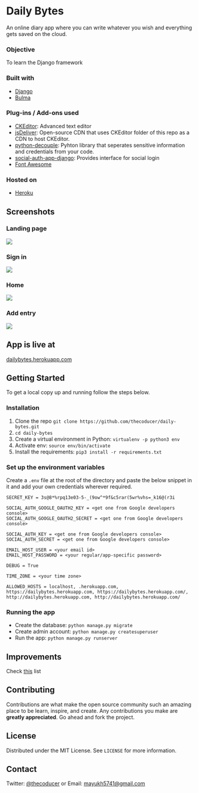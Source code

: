 # Daily Bytes
An online diary app where you can write whatever you wish and everything gets saved on the cloud.

### Objective
To learn the Django framework

### Built with
* [Django](https://www.djangoproject.com/)
* [Bulma](https://bulma.io/)

### Plug-ins / Add-ons used
* [CKEditor](https://ckeditor.com/): Advanced text editor
* [jsDeliver](https://www.jsdelivr.com/): Open-source CDN that uses CKEditor folder of this repo as a CDN to host CKEditor.
* [python-decouple](https://pypi.org/project/python-decouple/): Pyhton library that seperates sensitive information and credentials from your code.
* [social-auth-app-django](https://github.com/python-social-auth/social-app-django): Provides interface for social login
* [Font Awesome](https://fontawesome.com)

### Hosted on
* [Heroku](https://www.heroku.com/)

## Screenshots
### Landing page
![](https://raw.githubusercontent.com/thecoducer/daily-bytes/master/screenshots/Screenshot%20from%202019-09-12%2014-55-19.png)
### Sign in 
![](https://raw.githubusercontent.com/thecoducer/daily-bytes/master/screenshots/Screenshot%20from%202019-09-12%2018-59-23.png)
### Home
![](https://raw.githubusercontent.com/thecoducer/daily-bytes/master/screenshots/Screenshot%20from%202019-09-13%2002-21-00.png)
### Add entry
![](https://raw.githubusercontent.com/thecoducer/daily-bytes/master/screenshots/Screenshot%20from%202019-09-12%2018-54-07.png)

## App is live at
[dailybytes.herokuapp.com](https://dailybytes.herokuapp.com/)

## Getting Started
To get a local copy up and running follow the steps below.

### Installation
1. Clone the repo ```git clone https://github.com/thecoducer/daily-bytes.git```
2. ```cd daily-bytes```
3. Create a virtual environment in Python: ```virtualenv -p python3 env```
4. Activate env: ```source env/bin/activate```
5. Install the requirements: ```pip3 install -r requirements.txt```

### Set up the environment variables
Create a ```.env``` file at the root of the directory and paste the below snippet in it and add your own credentials wherever required.

```
SECRET_KEY = 3s@8*%rpq13e03-5-_(9ow^*9f&c5rar(5wr%vhs=_k16@(r3i

SOCIAL_AUTH_GOOGLE_OAUTH2_KEY = <get one from Google developers console>
SOCIAL_AUTH_GOOGLE_OAUTH2_SECRET = <get one from Google developers console>

SOCIAL_AUTH_KEY = <get one from Google developers console>
SOCIAL_AUTH_SECRET = <get one from Google developers console>

EMAIL_HOST_USER = <your email id>
EMAIL_HOST_PASSWORD = <your regular/app-specific password>

DEBUG = True

TIME_ZONE = <your time zone>

ALLOWED_HOSTS = localhost, .herokuapp.com, https://dailybytes.herokuapp.com, https://dailybytes.herokuapp.com/, http://dailybytes.herokuapp.com, http://dailybytes.herokuapp.com/
```

### Running the app
- Create the database: ```python manage.py migrate```
- Create admin account: ```python manage.py createsuperuser```
- Run the app: ```python manage.py runserver```

## Improvements
Check [this](https://github.com/thecoducer/daily-bytes/issues/1) list

## Contributing
Contributions are what make the open source community such an amazing place to be learn, inspire, and create. Any contributions you make are **greatly appreciated**. Go ahead and fork the project.

## License
Distributed under the MIT License. See `LICENSE` for more information.

## Contact
Twitter: [@thecoducer](https://twitter.com/thecoducer) or Email: [mayukh5741@gmail.com](mailto:mayukh5741@gmail.com)
